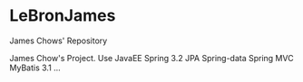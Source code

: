 LeBronJames
===========

James Chows' Repository


James Chow's Project. Use JavaEE
Spring 3.2
JPA
Spring-data
Spring MVC
MyBatis 3.1
...

